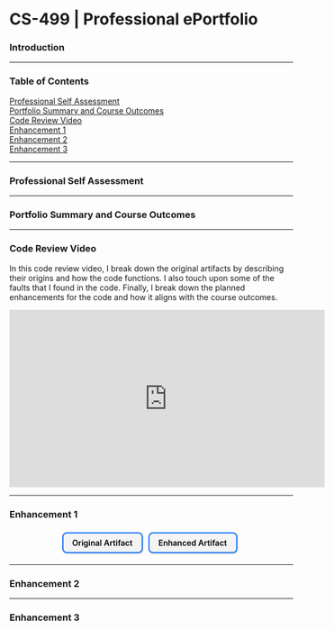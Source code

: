 <style>
.fancy-button {
  display: inline-block;
  padding: 8px 16px;
  margin: 6px 6px 6px 0;
  background-color: #f4f4f4;
  border: 2px solid #0d6efd;
  border-radius: 8px;
  color: #000;
  font-weight: 600;
  text-decoration: none;
  box-shadow: 1px 1px 3px rgba(0, 0, 0, 0.2);
  transition: all 0.2s ease-in-out;
}

.fancy-button:hover {
  background-color: #0d6efd;
  color: #fff;
}

.button-group {
  margin-top: 1em;
  margin-bottom: 1em;
}
</style>

# CS-499 | Professional ePortfolio

### Introduction

<hr>

### Table of Contents
[Professional Self Assessment](#professional-self-assessment)<br>
[Portfolio Summary and Course Outcomes](#portfolio-summary-and-course-outcomes)<br>
[Code Review Video](#code-review-video)<br>
[Enhancement 1](#enhancement-1)<br>
[Enhancement 2](#enhancement-2)<br>
[Enhancement 3](#enhancement-3)<br>

<hr>

### Professional Self Assessment

<hr>

### Portfolio Summary and Course Outcomes

<hr>

### Code Review Video

In this code review video, I break down the original artifacts by describing their origins and how the code functions. I also touch upon some of the faults that I found in the code. Finally, I break down the planned
enhancements for the code and how it aligns with the course outcomes.
<div style="position: relative;"> 
  <iframe width="560" height="315" 
    src="https://www.youtube.com/embed/wVK2klug9gw?si=hs3apkGi6iQNJYci" 
    title="YouTube video player" frameborder="0" allow="accelerometer; autoplay; clipboard-write; encrypted-media; gyroscope; 
    picture-in-picture; web-share" referrerpolicy="strict-origin-when-cross-origin" allowfullscreen>
  </iframe>
</div>

<hr>

### Enhancement 1

<div class="button-group" style="text-align:center;">
  <a href="https://github.com/chris3024/IT-145-Pet-Rescue" class="fancy-button" targert="_blank">Original Artifact</a>
  <a href="https://github.com/chris3024/CS_499_Enhancement_1" class="fancy-button" target="_blank">Enhanced Artifact</a>
</div>

<hr>

### Enhancement 2

<hr>

### Enhancement 3
